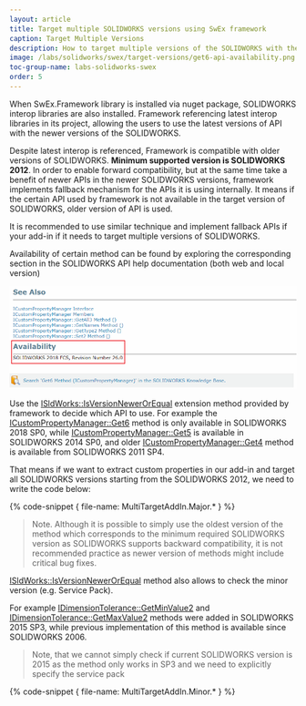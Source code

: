 ```yaml
---
layout: article
title: Target multiple SOLIDWORKS versions using SwEx framework
caption: Target Multiple Versions
description: How to target multiple versions of the SOLIDWORKS with the same code base using SwEx framework
image: /labs/solidworks/swex/target-versions/get6-api-availability.png
toc-group-name: labs-solidworks-swex
order: 5
---
```

When SwEx.Framework library is installed via nuget package, SOLIDWORKS interop libraries are also installed. Framework referencing latest interop libraries in its project, allowing the users to use the latest versions of API with the newer versions of the SOLIDWORKS.

Despite latest interop is referenced, Framework is compatible with older versions of SOLIDWORKS. **Minimum supported version is SOLIDWORKS 2012**. In order to enable forward compatibility, but at the same time take a benefit of newer APIs in the newer SOLIDWORKS versions, framework implements fallback mechanism for the APIs it is using internally.  It means if the certain API used by framework is not available in the target version of SOLIDWORKS, older version of API is used.

It is recommended to use similar technique and implement fallback APIs if your add-in if it needs to target multiple versions of SOLIDWORKS. 

Availability of certain method can be found by exploring the corresponding section in the SOLIDWORKS API help documentation (both web and local version)

![SOLIDWORKS API availability section](get6-api-availability.png)

Use the [ISldWorks::IsVersionNewerOrEqual](https://docs.codestack.net/swex/common/html/M_SolidWorks_Interop_sldworks_SldWorksCommonEx_IsVersionNewerOrEqual.htm) extension method provided by framework to decide which API to use. For example the [ICustomPropertyManager::Get6](http://help.solidworks.com/2019/english/api/sldworksapi/SolidWorks.Interop.sldworks~SolidWorks.Interop.sldworks.ICustomPropertyManager~Get6.html) method is only available in SOLIDWORKS 2018 SP0, while [ICustomPropertyManager::Get5](http://help.solidworks.com/2019/english/api/sldworksapi/SolidWorks.Interop.sldworks~SolidWorks.Interop.sldworks.ICustomPropertyManager~Get5.html) is available in SOLIDWORKS 2014 SP0, and older [ICustomPropertyManager::Get4](http://help.solidworks.com/2019/english/api/sldworksapi/SolidWorks.Interop.sldworks~SolidWorks.Interop.sldworks.ICustomPropertyManager~Get4.html) method is available from SOLIDWORKS 2011 SP4.

That means if we want to extract custom properties in our add-in and target all SOLIDWORKS versions starting from the SOLIDWORKS 2012, we need to write the code below:

{% code-snippet { file-name: MultiTargetAddIn.Major.* } %}

> Note. Although it is possible to simply use the oldest version of the method which corresponds to the minimum required SOLIDWORKS version as SOLIDWORKS supports backward compatibility, it is not recommended practice as newer version of methods might include critical bug fixes.

[ISldWorks::IsVersionNewerOrEqual](https://docs.codestack.net/swex/common/html/M_SolidWorks_Interop_sldworks_SldWorksCommonEx_IsVersionNewerOrEqual.htm) method also allows to check the minor version (e.g. Service Pack).

For example [IDimensionTolerance::GetMinValue2](http://help.solidworks.com/2019/english/api/sldworksapi/solidworks.interop.sldworks~solidworks.interop.sldworks.idimensiontolerance~getminvalue2.html) and [IDimensionTolerance::GetMaxValue2](http://help.solidworks.com/2019/english/api/sldworksapi/solidworks.interop.sldworks~solidworks.interop.sldworks.idimensiontolerance~getmaxvalue2.html) methods were added in SOLIDWORKS 2015 SP3, while previous implementation of this method is available since SOLIDWORKS 2006.

> Note, that we cannot simply check if current SOLIDWORKS version is 2015 as the method only works in SP3 and we need to explicitly specify the service pack

{% code-snippet { file-name: MultiTargetAddIn.Minor.* } %}
